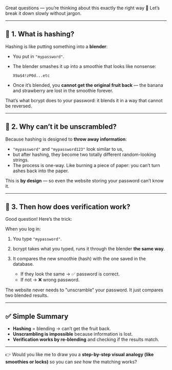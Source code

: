 Great questions — you’re thinking about this exactly the right way 👏
Let’s break it down slowly without jargon.

---

## 🔑 1. What is hashing?

Hashing is like putting something into a **blender**:

* You put in `"mypassword"`.
* The blender smashes it up into a smoothie that looks like nonsense:

  ```
  X9a$4!zP0d...etc
  ```
* Once it’s blended, you **cannot get the original fruit back** — the banana and strawberry are lost in the smoothie forever.

That’s what bcrypt does to your password: it blends it in a way that cannot be reversed.

---

## 🛑 2. Why can’t it be unscrambled?

Because hashing is designed to **throw away information**:

* `"mypassword"` and `"mypassword123"` look similar to us,
* but after hashing, they become two totally different random-looking strings.
* The process is one-way. Like burning a piece of paper: you can’t turn ashes back into the paper.

This is **by design** — so even the website storing your password can’t know it.

---

## 🔎 3. Then how does verification work?

Good question! Here’s the trick:

When you log in:

1. You type `"mypassword"`.
2. bcrypt takes what you typed, runs it through the blender **the same way**.
3. It compares the new smoothie (hash) with the one saved in the database.

   * If they look the same → ✅ password is correct.
   * If not → ❌ wrong password.

The website never needs to "unscramble" your password.
It just compares two blended results.

---

## ✅ Simple Summary

* **Hashing** = blending → can’t get the fruit back.
* **Unscrambling is impossible** because information is lost.
* **Verification works by re-blending** and checking if the results match.

---

👉 Would you like me to draw you a **step-by-step visual analogy (like smoothies or locks)** so you can *see* how the matching works?
